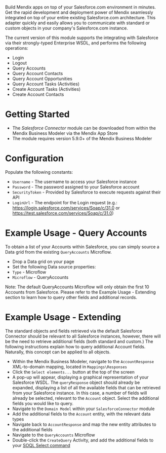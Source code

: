 Build Mendix apps on top of your Salesforce.com environment in minutes. Get the rapid development and deployment power of Mendix seamlessly integrated on top of your entire existing Salesforce.com architecture. This adapter quickly and easily allows you to communicate with standard or custom objects in your company's Salesforce.com instance.

The current version of this module supports the integrating with Salesforce via their strongly-typed Enterprise WSDL, and performs the following operations:

* Login
* Logout
* Query Accounts
* Query Account Contacts
* Query Account Opportunities
* Query Account Tasks (Activities)
* Create Account Tasks (Activities)
* Create Account Contacts

# Getting Started

* The *Salesforce Connector* module can be downloaded from within the Mendix Business Modeler via the Mendix App Store
* The module requires version 5.9.0+ of the Mendix Business Modeler

# Configuration

Populate the following constants:

* `Username` - The username to access your Salesforce instance
* `Password` - The password assigned to your Salesforce account
* `SecurityToken` - Provided by Salesforce to execute requests against their API
* `LoginUrl` - The endpoint for the Login request (e.g.: https://login.salesforce.com/services/Soap/c/31.0 or https://test.salesforce.com/services/Soap/c/31.0)

# Example Usage - Query Accounts

To obtain a list of your Accounts within Salesforce, you can simply source a Data grid from the existing `QueryAccounts` Microflow.

* Drop a Data grid on your page
* Set the following Data source properties:
* `Type` - Microflow
* `Microflow` - QueryAccounts

Note: The default QueryAccounts Microflow will only obtain the first 10 Accounts from Salesforce. Please refer to the Example Usage - Extending section to learn how to query other fields and additional records.

# Example Usage - Extending

The standard objects and fields retrieved via the default Salesforce Connector should be relevant to all Salesforce instances, however, there will be the need to retrieve additional fields (both standard and custom.) The following instructions explain how to query additional Account fields. Naturally, this concept can be applied to all objects.

* Within the Mendix Business Modeler, navigate to the `AccountResponse` XML-to-domain mapping, located in `Mappings\Responses`
* Click the `Select elements...` button at the top of the screen
* A pop-up will appear, displaying a graphical representation of your Salesforce WSDL. The `queryResponse` object should already be expanded, displaying a list of all the available fields that can be retrieved from your Salesforce instance. In this case, a number of fields will already be selected, relevant to the `Account` object. Select the additional fields you would like to query.
* Navigate to the `Domain Model` within your `SalesforceConnector` module
* Add the additional fields to the `Account` entity, with the relevant data types
* Navigate back to `AccountResponse` and map the new entity attributes to the additional fields
* Navigate to the `QueryAccounts` Microflow
* Double-click the `CreateQuery` Activity, and add the additional fields to your [SOQL Select command](http://www.salesforce.com/us/developer/docs/officetoolkit/Content/sforce_api_calls_soql_select.htm)

